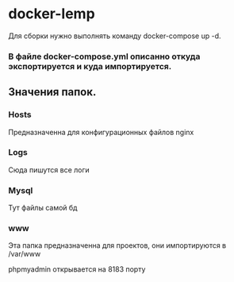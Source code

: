 # docker-lemp

Для сборки нужно выполнять команду docker-compose up -d.

### В файле docker-compose.yml описанно откуда экспортируется и куда импортируется.

## Значения папок.

### Hosts
Предназначенна для конфигурационных файлов nginx
### Logs
Сюда пишутся все логи
### Mysql
Тут файлы самой бд
### www
Эта папка предназначенна для проектов, они импортируются в /var/www

phpmyadmin открывается на 8183 порту
